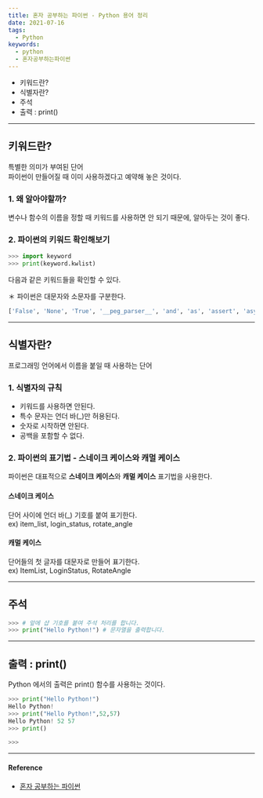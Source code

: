 ```yaml
---
title: 혼자 공부하는 파이썬 - Python 용어 정리
date: 2021-07-16
tags:
  - Python
keywords:
  - python
  - 혼자공부하는파이썬
---
```


- 키워드란?
- 식별자란?
- 주석
- 출력 : print()

---

## 키워드란?

특별한 의미가 부여된 단어  
파이썬이 만들어질 때 이미 사용하겠다고 예약해 놓은 것이다.

### 1. 왜 알아야할까?

변수나 함수의 이름을 정할 때 키워드를 사용하면 안 되기 때문에, 알아두는 것이 좋다.

### 2. 파이썬의 키워드 확인해보기

```python
>>> import keyword
>>> print(keyword.kwlist)
```

다음과 같은 키워드들을 확인할 수 있다.

＊ 파이썬은 대문자와 소문자를 구분한다.

```python
['False', 'None', 'True', '__peg_parser__', 'and', 'as', 'assert', 'async', 'await', 'break', 'class', 'continue', 'def', 'del', 'elif', 'else', 'except', 'finally', 'for', 'from', 'global', 'if', 'import', 'in', 'is', 'lambda', 'nonlocal', 'not', 'or', 'pass', 'raise', 'return', 'try', 'while', 'with', 'yield']
```

---

## 식별자란?

프로그래밍 언어에서 이름을 붙일 때 사용하는 단어

### 1. 식별자의 규칙

- 키워드를 사용하면 안된다.
- 특수 문자는 언더 바(\_)만 허용된다.
- 숫자로 시작하면 안된다.
- 공백을 포함할 수 없다.

### 2. 파이썬의 표기법 - 스네이크 케이스와 캐멀 케이스

파이썬은 대표적으로 **스네이크 케이스**와 **캐멀 케이스** 표기법을 사용한다.

#### 스네이크 케이스

단어 사이에 언더 바(\_) 기호를 붙여 표기한다.  
 ex) item_list, login_status, rotate_angle

#### 캐멀 케이스

단어들의 첫 글자를 대문자로 만들어 표기한다.  
 ex) ItemList, LoginStatus, RotateAngle

---

## 주석

```python
>>> # 앞에 샵 기호를 붙여 주석 처리를 합니다.
>>> print("Hello Python!") # 문자열을 출력합니다.
```

---

## 출력 : print()

Python 에서의 출력은 print() 함수를 사용하는 것이다.

```python
>>> print("Hello Python!")
Hello Python!
>>> print("Hello Python!",52,57)
Hello Python! 52 57
>>> print()

>>>
```

---

#### Reference

- [혼자 공부하는 파이썬](https://www.hanbit.co.kr/store/books/look.php?p_code=B2587075793)
